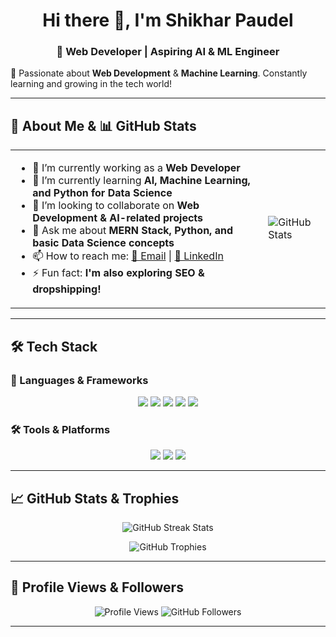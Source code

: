 <h1 align="center">Hi there 👋, I'm Shikhar Paudel</h1>  
<h3 align="center">🚀 Web Developer | Aspiring AI & ML Engineer</h3>  

🌟 Passionate about **Web Development** & **Machine Learning**. Constantly learning and growing in the tech world!  

---

## 📌 About Me & 📊 GitHub Stats  

<table>
  <tr>
    <td>
      <ul>
        <li> 🔭 I’m currently working as a <b>Web Developer</b> </li>
        <li> 🌱 I’m currently learning <b>AI, Machine Learning, and Python for Data Science</b> </li>
        <li> 👯 I’m looking to collaborate on <b>Web Development & AI-related projects</b> </li>
        <li> 💬 Ask me about <b>MERN Stack, Python, and basic Data Science concepts</b> </li>
        <li> 📫 How to reach me: 
          <a href="mailto:your-email@gmail.com">📩 Email</a> |  
          <a href="https://linkedin.com/in/yourprofile">💼 LinkedIn</a> 
        </li>
        <li> ⚡ Fun fact: <b>I'm also exploring SEO & dropshipping!</b> </li>
      </ul>
    </td>
    <td>
      <img src="https://github-readme-stats.vercel.app/api?username=shikharpaudel&show_icons=true&count_private=true&theme=radical" alt="GitHub Stats" />
    </td>
  </tr>
</table>

---

## 🛠️ Tech Stack  
### 🚀 Languages & Frameworks  
<p align="center">
  <img src="https://img.shields.io/badge/JavaScript-F7DF1E?style=for-the-badge&logo=javascript&logoColor=black" />
  <img src="https://img.shields.io/badge/React-61DAFB?style=for-the-badge&logo=react&logoColor=black" />
  <img src="https://img.shields.io/badge/Node.js-339933?style=for-the-badge&logo=nodedotjs&logoColor=white" />
  <img src="https://img.shields.io/badge/Express.js-000000?style=for-the-badge&logo=express&logoColor=white" />
  <img src="https://img.shields.io/badge/Python-3776AB?style=for-the-badge&logo=python&logoColor=white" />
</p>

### 🛠️ Tools & Platforms  
<p align="center">
  <img src="https://img.shields.io/badge/GitHub-181717?style=for-the-badge&logo=github&logoColor=white" />
  <img src="https://img.shields.io/badge/VsCode-007ACC?style=for-the-badge&logo=visualstudiocode&logoColor=white" />
  <img src="https://img.shields.io/badge/Google%20Sheets-34A853?style=for-the-badge&logo=google%20sheets&logoColor=white" />
</p>

---

## 📈 GitHub Stats & Trophies  
<p align="center">
  <img src="https://github-readme-streak-stats.herokuapp.com/?username=shikharpaudel&theme=radical" alt="GitHub Streak Stats" />
</p>
<p align="center">
  <img src="https://github-profile-trophy.vercel.app/?username=shikharpaudel&theme=radical&margin-w=15&no-bg=true&no-frame=true" alt="GitHub Trophies" />
</p>

---

## 👀 Profile Views & Followers  
<p align="center">
  <img src="https://komarev.com/ghpvc/?username=shikharpaudel&label=Profile%20Views&color=blue&style=for-the-badge" alt="Profile Views" />
  <img src="https://img.shields.io/github/followers/shikharpaudel?label=Followers&style=for-the-badge" alt="GitHub Followers" />
</p>

---

